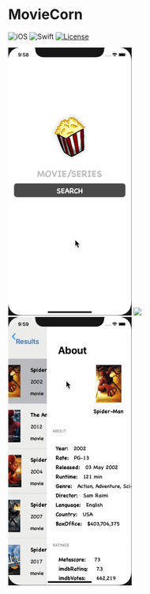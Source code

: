 # MovieCorn

![iOS](https://img.shields.io/badge/iOS-10%20-blue)
![Swift](https://img.shields.io/badge/Swift-5-orange?logo=Swift&logoColor=white)
[![License](https://img.shields.io/github/license/romarakhlin/MovieCorn)](https://github.com/romarakhlin/MovieCorn/blob/master/LICENSE)

<p float="left">
  <img src="/1.gif" width="250" />
  <img src="/2.gif" width="250" /> 
  <img src="/3.gif" width="250" />
</p>
